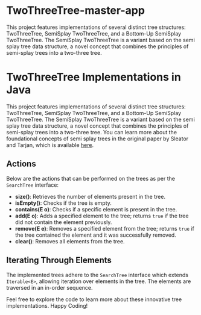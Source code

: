 # TwoThreeTree-master-app
This project features implementations of several distinct tree structures: TwoThreeTree, SemiSplay TwoThreeTree, and a Bottom-Up SemiSplay TwoThreeTree. The SemiSplay TwoThreeTree is a variant based on the semi splay tree data structure, a novel concept that combines the principles of semi-splay trees into a two-three tree. 


# TwoThreeTree Implementations in Java

This project features implementations of several distinct tree structures: TwoThreeTree, SemiSplay TwoThreeTree, and a Bottom-Up SemiSplay TwoThreeTree. The SemiSplay TwoThreeTree is a variant based on the semi splay tree data structure, a novel concept that combines the principles of semi-splay trees into a two-three tree. You can learn more about the foundational concepts of semi splay trees in the original paper by Sleator and Tarjan, which is available [here](https://www.cs.cmu.edu/~sleator/papers/self-adjusting.pdf).

## Actions

Below are the actions that can be performed on the trees as per the `SearchTree` interface:

- **size()**: Retrieves the number of elements present in the tree.
- **isEmpty()**: Checks if the tree is empty.
- **contains(E o)**: Checks if a specific element is present in the tree.
- **add(E o)**: Adds a specified element to the tree; returns `true` if the tree did not contain the element previously.
- **remove(E e)**: Removes a specified element from the tree; returns `true` if the tree contained the element and it was successfully removed.
- **clear()**: Removes all elements from the tree.

## Iterating Through Elements

The implemented trees adhere to the `SearchTree` interface which extends `Iterable<E>`, allowing iteration over elements in the tree. The elements are traversed in an in-order sequence.

Feel free to explore the code to learn more about these innovative tree implementations. Happy Coding!
